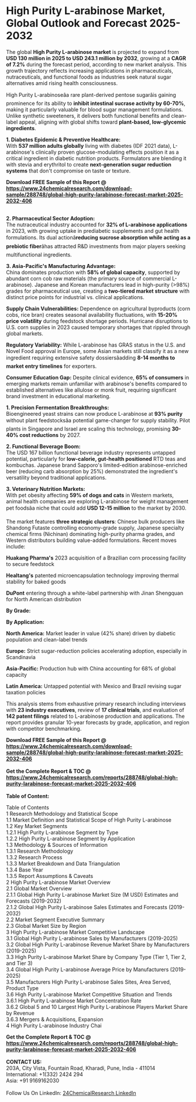 <h1>High Purity L-arabinose Market, Global Outlook and Forecast 2025-2032</h1><p>The global <strong>High Purity L-arabinose market</strong> is projected to expand from <strong>USD 130 million in 2025 to USD 243.1 million by 2032</strong>, growing at a <strong>CAGR of 7.2%</strong> during the forecast period, according to new market analysis. This growth trajectory reflects increasing applications in pharmaceuticals, nutraceuticals, and functional foods as industries seek natural sugar alternatives amid rising health consciousness.</p><p>High Purity L-arabinoseâa rare plant-derived pentose sugarâis gaining prominence for its ability to <strong>inhibit intestinal sucrase activity by 60-70%</strong>, making it particularly valuable for blood sugar management formulations. Unlike synthetic sweeteners, it delivers both functional benefits and clean-label appeal, aligning with global shifts toward <strong>plant-based, low-glycemic ingredients</strong>.</p><p><strong>1. Diabetes Epidemic &amp; Preventive Healthcare:</strong><br>
With <strong>537 million adults globally</strong> living with diabetes (IDF 2021 data), L-arabinose's clinically proven glucose-modulating effects position it as a critical ingredient in diabetic nutrition products. Formulators are blending it with stevia and erythritol to create <strong>next-generation sugar reduction systems</strong> that don't compromise on taste or texture.</p><div><b>Download FREE Sample of this Report @ 
            <a href="https://www.24chemicalresearch.com/download-sample/288748/global-high-purity-larabinose-forecast-market-2025-2032-406">
            https://www.24chemicalresearch.com/download-sample/288748/global-high-purity-larabinose-forecast-market-2025-2032-406</a></b></div><br><p><strong>2. Pharmaceutical Sector Adoption:</strong><br>
The nutraceutical industry accounted for <strong>32% of L-arabinose applications</strong> in 2023, with growing uptake in prediabetic supplements and gut health formulations. Its dual actionâ<strong>reducing sucrose absorption while acting as a prebiotic fiber</strong>âhas attracted R&amp;D investments from major players seeking multifunctional ingredients.</p><p><strong>3. Asia-Pacific's Manufacturing Advantage:</strong><br>
China dominates production with <strong>58% of global capacity</strong>, supported by abundant corn cob raw materials (the primary source of commercial L-arabinose). Japanese and Korean manufacturers lead in high-purity (&gt;98%) grades for pharmaceutical use, creating a <strong>two-tiered market structure</strong> with distinct price points for industrial vs. clinical applications.</p><p><strong>Supply Chain Vulnerabilities:</strong> Dependence on agricultural byproducts (corn cobs, rice bran) creates seasonal availability fluctuations, with <strong>15-20% price volatility</strong> during feedstock shortage periods. Hurricane disruptions to U.S. corn supplies in 2023 caused temporary shortages that rippled through global markets.</p><p><strong>Regulatory Variability:</strong> While L-arabinose has GRAS status in the U.S. and Novel Food approval in Europe, some Asian markets still classify it as a new ingredient requiring extensive safety dossiersâadding <strong>8-14 months to market entry timelines</strong> for exporters.</p><p><strong>Consumer Education Gap:</strong> Despite clinical evidence, <strong>65% of consumers</strong> in emerging markets remain unfamiliar with arabinose's benefits compared to established alternatives like allulose or monk fruit, requiring significant brand investment in educational marketing.</p><p><strong>1. Precision Fermentation Breakthroughs:</strong><br>
Bioengineered yeast strains can now produce L-arabinose at <strong>93% purity</strong> without plant feedstocksâa potential game-changer for supply stability. Pilot plants in Singapore and Israel are scaling this technology, promising <strong>30-40% cost reductions</strong> by 2027.</p><p><strong>2. Functional Beverage Boom:</strong><br>
The USD 167 billion functional beverage industry represents untapped potential, particularly for <strong>low-calorie, gut-health positioned</strong> RTD teas and kombuchas. Japanese brand Sapporo's limited-edition arabinose-enriched beer (reducing carb absorption by 25%) demonstrated the ingredient's versatility beyond traditional applications.</p><p><strong>3. Veterinary Nutrition Markets:</strong><br>
With pet obesity affecting <strong>59% of dogs and cats</strong> in Western markets, animal health companies are exploring L-arabinose for weight management pet foodsâa niche that could add <strong>USD 12-15 million</strong> to the market by 2030.</p><p>The market features <strong>three strategic clusters</strong>: Chinese bulk producers like Shandong Futaste controlling economy-grade supply, Japanese specialty chemical firms (Nichinan) dominating high-purity pharma grades, and Western distributors building value-added formulations. Recent moves include:</p><p><strong>Huakang Pharma's</strong> 2023 acquisition of a Brazilian corn processing facility to secure feedstock</p><p><strong>Healtang's</strong> patented microencapsulation technology improving thermal stability for baked goods</p><p><strong>DuPont</strong> entering through a white-label partnership with Jinan Shengquan for North American distribution</p><p><strong>By Grade:</strong></p><p><strong>By Application:</strong></p><p><strong>North America:</strong> Market leader in value (42% share) driven by diabetic population and clean-label trends</p><p><strong>Europe:</strong> Strict sugar-reduction policies accelerating adoption, especially in Scandinavia</p><p><strong>Asia-Pacific:</strong> Production hub with China accounting for 68% of global capacity</p><p><strong>Latin America:</strong> Untapped potential with Mexico and Brazil revising sugar taxation policies</p><p>This analysis stems from exhaustive primary research including interviews with <strong>23 industry executives</strong>, review of <strong>17 clinical trials</strong>, and evaluation of <strong>142 patent filings</strong> related to L-arabinose production and applications. The report provides granular 10-year forecasts by grade, application, and region with competitor benchmarking.</p><div><b>Download FREE Sample of this Report @ 
            <a href="https://www.24chemicalresearch.com/download-sample/288748/global-high-purity-larabinose-forecast-market-2025-2032-406">
            https://www.24chemicalresearch.com/download-sample/288748/global-high-purity-larabinose-forecast-market-2025-2032-406</a></b></div><br><div><b>Get the Complete Report & TOC @ 
            <a href="https://www.24chemicalresearch.com/reports/288748/global-high-purity-larabinose-forecast-market-2025-2032-406">
            https://www.24chemicalresearch.com/reports/288748/global-high-purity-larabinose-forecast-market-2025-2032-406</a></b></div><br>
            <b>Table of Content:</b><p>Table of Contents<br />
1 Research Methodology and Statistical Scope<br />
1.1 Market Definition and Statistical Scope of High Purity L-arabinose<br />
1.2 Key Market Segments<br />
1.2.1 High Purity L-arabinose Segment by Type<br />
1.2.2 High Purity L-arabinose Segment by Application<br />
1.3 Methodology & Sources of Information<br />
1.3.1 Research Methodology<br />
1.3.2 Research Process<br />
1.3.3 Market Breakdown and Data Triangulation<br />
1.3.4 Base Year<br />
1.3.5 Report Assumptions & Caveats<br />
2 High Purity L-arabinose Market Overview<br />
2.1 Global Market Overview<br />
2.1.1 Global High Purity L-arabinose Market Size (M USD) Estimates and Forecasts (2019-2032)<br />
2.1.2 Global High Purity L-arabinose Sales Estimates and Forecasts (2019-2032)<br />
2.2 Market Segment Executive Summary<br />
2.3 Global Market Size by Region<br />
3 High Purity L-arabinose Market Competitive Landscape<br />
3.1 Global High Purity L-arabinose Sales by Manufacturers (2019-2025)<br />
3.2 Global High Purity L-arabinose Revenue Market Share by Manufacturers (2019-2025)<br />
3.3 High Purity L-arabinose Market Share by Company Type (Tier 1, Tier 2, and Tier 3)<br />
3.4 Global High Purity L-arabinose Average Price by Manufacturers (2019-2025)<br />
3.5 Manufacturers High Purity L-arabinose Sales Sites, Area Served, Product Type<br />
3.6 High Purity L-arabinose Market Competitive Situation and Trends<br />
3.6.1 High Purity L-arabinose Market Concentration Rate<br />
3.6.2 Global 5 and 10 Largest High Purity L-arabinose Players Market Share by Revenue<br />
3.6.3 Mergers & Acquisitions, Expansion<br />
4 High Purity L-arabinose Industry Chai</p><div><b>Get the Complete Report & TOC @ 
            <a href="https://www.24chemicalresearch.com/reports/288748/global-high-purity-larabinose-forecast-market-2025-2032-406">
            https://www.24chemicalresearch.com/reports/288748/global-high-purity-larabinose-forecast-market-2025-2032-406</a></b></div><br><b>CONTACT US:</b><br>
            203A, City Vista, Fountain Road, Kharadi, Pune, India - 411014<br>
            International: +1(332) 2424 294<br>
            Asia: +91 9169162030 <br><br>
            Follow Us On LinkedIn: <a href="https://www.linkedin.com/company/24chemicalresearch/">24ChemicalResearch LinkedIn</a>